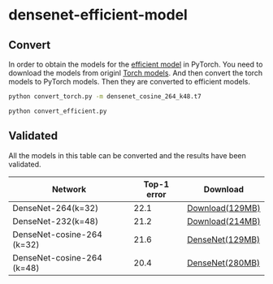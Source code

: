 # densenet-efficient-model
## Convert 
In order to obtain the models for the [efficient model](https://github.com/gpleiss/efficient_densenet_pytorch) in PyTorch. You need to download the models from originl [Torch models](https://github.com/liuzhuang13/DenseNet). And then convert the torch models to PyTorch models. Then they are converted to efficient models.<br>
```bash
python convert_torch.py -m densenet_cosine_264_k48.t7
```
`python convert_efficient.py` 

## Validated
All the models in this table can be converted and the results have been validated.

| Network            |Top-1 error    | Download |
| -------------------|---             | -------- |
|DenseNet-264(k=32) |22.1| [Download(129MB)](https://drive.google.com/file/d/1vWWURpd0kW-41dFXzSEKs-IfGUC8kF-P/view?usp=sharing)|
|DenseNet-232(k=48) |21.2 |[Download(214MB)](https://drive.google.com/file/d/1cXj3Z8VCNnKlgefdXuQaRvyK4dctYWhO/view?usp=sharing)
| DenseNet-cosine-264 (k=32)|21.6 | [DenseNet(129MB)](https://drive.google.com/file/d/15KVHM7n2DUPQSgDqqgiHJQxN6n0m1jTC/view?usp=sharing) |
| DenseNet-cosine-264 (k=48)|20.4 | [DenseNet(280MB)](https://drive.google.com/file/d/1mWQIV07n5DnfFSL4_Mic5a2dddSyTcck/view?usp=sharing) |
